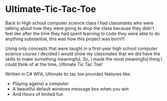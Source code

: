 # Ultimate-Tic-Tac-Toe
Back in High school computer science class I had classmates who were talking about how they were going to drop the class because they didn't feel like after the time they had spent learning to code they were able to do anything substantial, this was how this project was born!!!

Using only concepts that were taught in a first-year high school computer science course I decided I would show my classmates that we did have the skills to make something meaningful. So, I made the most meaningful thing I could think of at the time, Ultimate Tic Tac Toe!

Written in C# WFA, Ultimate tic tac toe provides features like:

 * Playing against a computer
 * A beautiful default windows message box when you win
 * And Hours of limited fun
